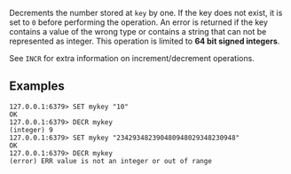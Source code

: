 Decrements the number stored at `key` by one.
If the key does not exist, it is set to `0` before performing the operation.
An error is returned if the key contains a value of the wrong type or contains a
string that can not be represented as integer.
This operation is limited to **64 bit signed integers**.

See `INCR` for extra information on increment/decrement operations.

## Examples

```valkey-cli
127.0.0.1:6379> SET mykey "10"
OK
127.0.0.1:6379> DECR mykey
(integer) 9
127.0.0.1:6379> SET mykey "234293482390480948029348230948"
OK
127.0.0.1:6379> DECR mykey
(error) ERR value is not an integer or out of range
```
